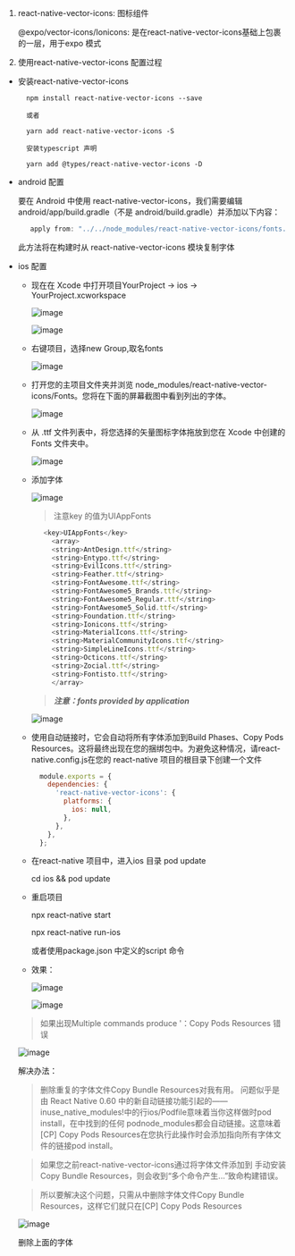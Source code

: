 1. react-native-vector-icons: 图标组件

    @expo/vector-icons/Ionicons: 是在react-native-vector-icons基础上包裹的一层，用于expo 模式

2. 使用react-native-vector-icons 配置过程

+ 安装react-native-vector-icons

        npm install react-native-vector-icons --save

        或者

        yarn add react-native-vector-icons -S

        安装typescript 声明

        yarn add @types/react-native-vector-icons -D


+ android 配置

   要在 Android 中使用 react-native-vector-icons，我们需要编辑android/app/build.gradle（不是 android/build.gradle）并添加以下内容：

  ```java
     apply from: "../../node_modules/react-native-vector-icons/fonts.gradle"
  ```

     此方法将在构建时从 react-native-vector-icons 模块复制字体

+ ios 配置

  + 现在在 Xcode 中打开项目YourProject -> ios -> YourProject.xcworkspace   

     ![image](../assets/34.jpg)

     ![image](../assets/35.jpg)

  + 右键项目，选择new Group,取名fonts

     

     ![image](../assets/56.jpg)

   + 打开您的主项目文件夹并浏览 node_modules/react-native-vector-icons/Fonts。您将在下面的屏幕截图中看到列出的字体。

     ![image](../assets/57.jpg)

   + 从 .ttf 文件列表中，将您选择的矢量图标字体拖放到您在 Xcode 中创建的 Fonts 文件夹中。

     ![image](../assets/58.jpg)

   + 添加字体

     ![image](../assets/39.jpg)

     > 注意key 的值为UIAppFonts

     ```javascript
        <key>UIAppFonts</key>
	      <array>
          <string>AntDesign.ttf</string>
          <string>Entypo.ttf</string>
          <string>EvilIcons.ttf</string>
          <string>Feather.ttf</string>
          <string>FontAwesome.ttf</string>
          <string>FontAwesome5_Brands.ttf</string>
          <string>FontAwesome5_Regular.ttf</string>
          <string>FontAwesome5_Solid.ttf</string>
          <string>Foundation.ttf</string>
          <string>Ionicons.ttf</string>
          <string>MaterialIcons.ttf</string>
          <string>MaterialCommunityIcons.ttf</string>
          <string>SimpleLineIcons.ttf</string>
          <string>Octicons.ttf</string>
          <string>Zocial.ttf</string>
          <string>Fontisto.ttf</string>
	      </array>
     ```

     > ***注意：fonts provided by application***

     ![image](../assets/59.jpg)
  
   + 使用自动链接时，它会自动将所有字体添加到Build Phases、Copy Pods Resources。这将最终出现在您的捆绑包中。为避免这种情况，请react-native.config.js在您的 react-native 项目的根目录下创建一个文件

      ```node.js
        module.exports = {
          dependencies: {
            'react-native-vector-icons': {
              platforms: {
                ios: null,
              },
            },
          },
        };
      ```

   + 在react-native 项目中，进入ios 目录 pod update

        cd ios && pod update

   + 重启项目

        npx react-native start

        npx react-native run-ios

        或者使用package.json 中定义的script 命令
     
    + 效果：

        ![image](../assets/60.jpg)

        ![image](../assets/61.jpg)

    >如果出现Multiple commands produce '：Copy Pods Resources 错误

    ![image](../assets/50.jpg)

    解决办法：

    >删除重复的字体文件Copy Bundle Resources对我有用。
    问题似乎是由 React Native 0.60 中的新自动链接功能引起的——inuse_native_modules!中的行ios/Podfile意味着当你这样做时pod install，在中找到的任何 podnode_modules都会自动链接。这意味着[CP] Copy Pods Resources在您执行此操作时会添加指向所有字体文件的链接pod install。

    >如果您之前react-native-vector-icons通过将字体文件添加到 手动安装Copy Bundle Resources，则会收到“多个命令产生...”致命构建错误。

    >所以要解决这个问题，只需从中删除字体文件Copy Bundle Resources，这样它们就只在[CP] Copy Pods Resources

    ![image](../assets/51.jpg)
    
    删除上面的字体